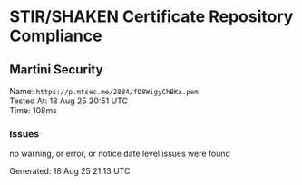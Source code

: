 # STIR/SHAKEN Certificate Repository Compliance

## Martini Security

Name: `https://p.mtsec.me/2884/fD8WigyChBKa.pem`\
Tested At: 18 Aug 25 20:51 UTC\
Time: 108ms

### Issues

no warning, or error, or notice date level issues were found

Generated: 18 Aug 25 21:13 UTC
